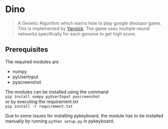 # Dino
> A Genetic Algorithm which learns how to play google dinosaur game. This is implemented by [Yannick](https://github.com/utay/dino-ml).
The game uses multiple neural networks specifically for each genome to get high score.

## Prerequisites
The required modules are
- numpy
- pyUserInput
- pyscreenshot

The modules can be installed using the command   
`pip install numpy pyUserInput pyscreenshot`  
or by executing the requirement.txt  
`pip install -r requirement.txt`  

Due to some issues for installing pykeyboard, the module has to be installed manually by running `python setup.py` in pykeyboard.
